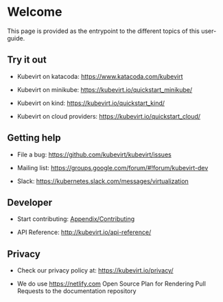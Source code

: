 
# Welcome

This page is provided as the entrypoint to the different topics of this user-guide.

## Try it out

- Kubevirt on katacoda: <https://www.katacoda.com/kubevirt>

- Kubevirt on minikube: <https://kubevirt.io/quickstart_minikube/>

- Kubevirt on kind: <https://kubevirt.io/quickstart_kind/>

- Kubevirt on cloud providers: <https://kubevirt.io/quickstart_cloud/>

## Getting help

- File a bug: <https://github.com/kubevirt/kubevirt/issues>

- Mailing list: <https://groups.google.com/forum/#!forum/kubevirt-dev>

- Slack: <https://kubernetes.slack.com/messages/virtualization>

## Developer

- Start contributing: [Appendix/Contributing](appendix/contributing)

- API Reference: <http://kubevirt.io/api-reference/>

## Privacy

- Check our privacy policy at: <https://kubevirt.io/privacy/>

- We do use <https://netlify.com> Open Source Plan for Rendering Pull
  Requests to the documentation repository

